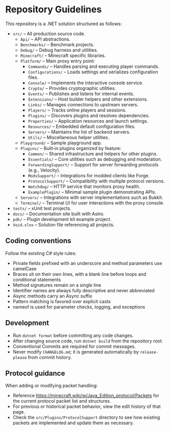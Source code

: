 # Repository Guidelines

This repository is a .NET solution structured as follows:

- `src/` – All production source code.
  - `Api/` – API abstractions.
  - `Benchmarks/` – Benchmark projects.
  - `Debug/` – Debug harness and utilities.
  - `Minecraft/` – Minecraft specific libraries.
  - `Platform/` – Main proxy entry point:
    - `Commands/` – Handles parsing and executing player commands.
    - `Configurations/` – Loads settings and serializes configuration files.
    - `Console/` – Implements the interactive console service.
    - `Crypto/` – Provides cryptographic utilities.
    - `Events/` – Publishes and listens for internal events.
    - `Extensions/` – Host builder helpers and other extensions.
    - `Links/` – Manages connections to upstream servers.
    - `Players/` – Tracks online players and sessions.
    - `Plugins/` – Discovers plugins and resolves dependencies.
    - `Properties/` – Application resources and launch settings.
    - `Resources/` – Embedded default configuration files.
    - `Servers/` – Maintains the list of backend servers.
    - `Utils/` – Miscellaneous helper utilities.
  - `Playground/` – Sample playground app.
  - `Plugins/` – Built‑in plugins organized by feature:
    - `Common/` – Shared infrastructure and helpers for other plugins.
    - `Essentials/` – Core utilities such as debugging and moderation.
    - `ForwardingSupport/` – Support for server forwarding protocols (e.g., Velocity).
    - `ModsSupport/` – Integrations for modded clients like Forge.
    - `ProtocolSupport/` – Compatibility with multiple protocol versions.
    - `Watchdog/` – HTTP service that monitors proxy health.
    - `ExamplePlugin/` – Minimal sample plugin demonstrating APIs.
  - `Servers/` – Integrations with server implementations such as Bukkit.
  - `Terminal/` – Terminal UI for user interactions with the proxy console.
- `tests/` – xUnit test projects.
- `docs/` – Documentation site built with Astro.
- `pdk/` – Plugin development kit example project.
- `Void.slnx` – Solution file referencing all projects.

## Coding conventions

Follow the existing C# style rules:
  - Private fields prefixed with an underscore and method parameters use camelCase
  - Braces sit on their own lines, with a blank line before loops and conditional statements
  - Method signatures remain on a single line
  - Identifier names are always fully descriptive and never abbreviated
  - Async methods carry an Async suffix
  - Pattern matching is favored over explicit casts
  - nameof is used for parameter checks, logging, and exceptions

## Development

- Run `dotnet format` before committing any code changes.
- After changing source code, run `dotnet build` from the repository root.
- Conventional Commits are required for commit messages.
- Never modify `CHANGELOG.md`; it is generated automatically by `release-please` from commit history.

## Protocol guidance

When adding or modifying packet handling:

- Reference <https://minecraft.wiki/w/Java_Edition_protocol/Packets> for the current protocol packet list and structures.
- For previous or historical packet behavior, view the edit history of that page.
- Check the `src/Plugins/ProtocolSupport` directory to see how existing packets are implemented and update them as necessary.
